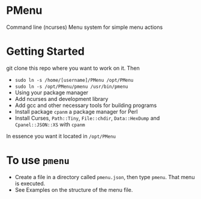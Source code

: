 # PMenu
Command line (ncurses) Menu system for simple menu actions

# Getting Started
git clone this repo where you want to work on it.
Then

* `sudo ln -s /home/[username]/PMenu /opt/PMenu`
* `sudo ln -s /opt/PMenu/pmenu /usr/bin/pmenu`
* Using your package manager
* Add ncurses and development library
* Add gcc and other necessary tools for building programs
* Install package `cpanm` a package manager for Perl
* Install Curses, `Path::Tiny`, `File::chdir`, `Data::HexDump` and `Cpanel::JSON::XS` with `cpanm`

In essence you want it located in `/opt/PMenu`

# To use `pmenu`
* Create a file in a directory called `pmenu.json`, then type `pmenu`.  That menu is executed.
* See Examples on the structure of the menu file.



